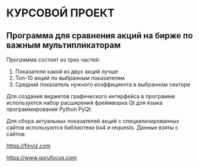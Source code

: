 # КУРСОВОЙ ПРОЕКТ
## Программа для сравнения акций на бирже по важным мультипликаторам

Программа состоит из трех частей: 
1.  Показатели какой из двух акций лучше
2.  Топ-10 акций по выбранным показателям
3.  Средний показатель нужного коэффициента в выбранном секторе

Для создания виджетов графического интерфейса в программе используется набор расширений фреймворка Qt для языка программирования Python PyQt.

Для сбора актуальных показателей акций с специализированных сайтов используются библиотеки bs4 и requests. Данные взяты с сайтов: 

https://finviz.com

https://www.gurufocus.com

